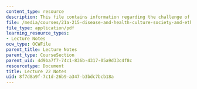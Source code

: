 ```yaml
---
content_type: resource
description: This file contains information regarding the challenge of chronic illness.
file: /media/courses/21a-215-disease-and-health-culture-society-and-ethics-spring-2012/8f7d8a9f7c1d26b9a347b3bdc7bcb18a_MIT21A_215S12_lecture_22.pdf
file_type: application/pdf
learning_resource_types:
- Lecture Notes
ocw_type: OCWFile
parent_title: Lecture Notes
parent_type: CourseSection
parent_uid: 4d9ba7f7-74c1-836b-4317-05a9d33c4f8c
resourcetype: Document
title: Lecture 22 Notes
uid: 8f7d8a9f-7c1d-26b9-a347-b3bdc7bcb18a
---
```

